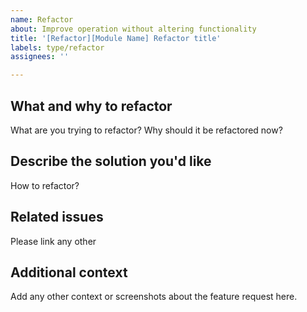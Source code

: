 ```yaml
---
name: Refactor
about: Improve operation without altering functionality
title: '[Refactor][Module Name] Refactor title'
labels: type/refactor
assignees: ''

---
```


<!--
Licensed to the Apache Software Foundation (ASF) under one or more
contributor license agreements.  See the NOTICE file distributed with
this work for additional information regarding copyright ownership.
The ASF licenses this file to You under the Apache License, Version 2.0
(the "License"); you may not use this file except in compliance with
the License.  You may obtain a copy of the License at

    http://www.apache.org/licenses/LICENSE-2.0

Unless required by applicable law or agreed to in writing, software
distributed under the License is distributed on an "AS IS" BASIS,
WITHOUT WARRANTIES OR CONDITIONS OF ANY KIND, either express or implied.
See the License for the specific language governing permissions and
limitations under the License.
-->

## What and why to refactor
What are you trying to refactor? Why should it be refactored now?

## Describe the solution you'd like
How to refactor?

## Related issues
Please link any other

## Additional context
Add any other context or screenshots about the feature request here.
